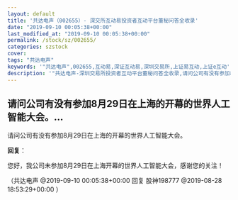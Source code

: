 ```yaml
---
layout: default
title: '共达电声（002655）- 深交所互动易投资者互动平台董秘问答全收录'
date: "2019-09-10 00:05:38+00:00"
last_modified_at: "2019-09-10 00:05:38+00:00"
permalink: /stock/sz/002655/
categories: szstock
cover: 
tags: "共达电声"
keywords: '"共达电声",002655,互动易,深证互动易,深圳交易所,上证易互动,上证e互动'
description: '"共达电声-深圳交易所投资者互动平台董秘问答全收录,请问公司有没有参加8月29日在上海的开幕的世界人工智能大会。"'
---
```


## 请问公司有没有参加8月29日在上海的开幕的世界人工智能大会。...

请问公司有没有参加8月29日在上海的开幕的世界人工智能大会。

**回复**：

您好，我公司未参加8月29日在上海开幕的世界人工智能大会，感谢您的关注！ 

（共达电声  @2019-09-10 00:05:38+00:00 回复 股神198777  @2019-08-28 18:53:29+00:00 ）

